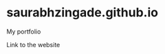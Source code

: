 # saurabhzingade.github.io

My portfolio

<a hreaf="https://saurabhzingade.github.io/">Link to the website</a>
